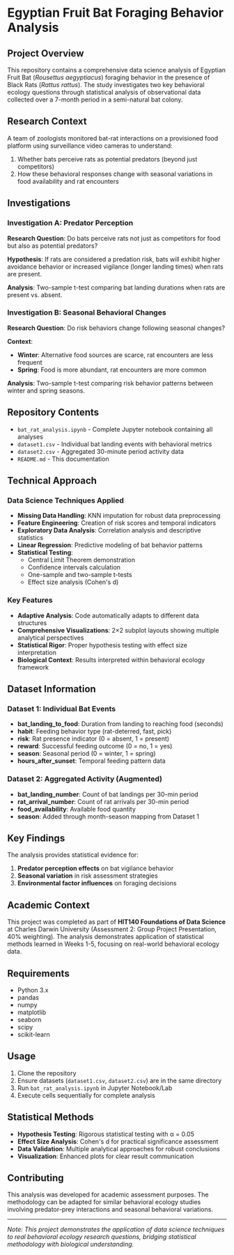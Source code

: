 # Egyptian Fruit Bat Foraging Behavior Analysis

## Project Overview

This repository contains a comprehensive data science analysis of Egyptian Fruit Bat (*Rousettus aegyptiacus*) foraging behavior in the presence of Black Rats (*Rattus rattus*). The study investigates two key behavioral ecology questions through statistical analysis of observational data collected over a 7-month period in a semi-natural bat colony.

## Research Context

A team of zoologists monitored bat-rat interactions on a provisioned food platform using surveillance video cameras to understand:
1. Whether bats perceive rats as potential predators (beyond just competitors)
2. How these behavioral responses change with seasonal variations in food availability and rat encounters

## Investigations

### Investigation A: Predator Perception
**Research Question**: Do bats perceive rats not just as competitors for food but also as potential predators?

**Hypothesis**: If rats are considered a predation risk, bats will exhibit higher avoidance behavior or increased vigilance (longer landing times) when rats are present.

**Analysis**: Two-sample t-test comparing bat landing durations when rats are present vs. absent.

### Investigation B: Seasonal Behavioral Changes
**Research Question**: Do risk behaviors change following seasonal changes?

**Context**: 
- **Winter**: Alternative food sources are scarce, rat encounters are less frequent
- **Spring**: Food is more abundant, rat encounters are more common

**Analysis**: Two-sample t-test comparing risk behavior patterns between winter and spring seasons.

## Repository Contents

- `bat_rat_analysis.ipynb` - Complete Jupyter notebook containing all analyses
- `dataset1.csv` - Individual bat landing events with behavioral metrics
- `dataset2.csv` - Aggregated 30-minute period activity data
- `README.md` - This documentation

## Technical Approach

### Data Science Techniques Applied
- **Missing Data Handling**: KNN imputation for robust data preprocessing
- **Feature Engineering**: Creation of risk scores and temporal indicators
- **Exploratory Data Analysis**: Correlation analysis and descriptive statistics
- **Linear Regression**: Predictive modeling of bat behavior patterns
- **Statistical Testing**: 
  - Central Limit Theorem demonstration
  - Confidence intervals calculation
  - One-sample and two-sample t-tests
  - Effect size analysis (Cohen's d)

### Key Features
- **Adaptive Analysis**: Code automatically adapts to different data structures
- **Comprehensive Visualizations**: 2×2 subplot layouts showing multiple analytical perspectives
- **Statistical Rigor**: Proper hypothesis testing with effect size interpretation
- **Biological Context**: Results interpreted within behavioral ecology framework

## Dataset Information

### Dataset 1: Individual Bat Events
- **bat_landing_to_food**: Duration from landing to reaching food (seconds)
- **habit**: Feeding behavior type (rat-deterred, fast, pick)
- **risk**: Rat presence indicator (0 = absent, 1 = present)
- **reward**: Successful feeding outcome (0 = no, 1 = yes)
- **season**: Seasonal period (0 = winter, 1 = spring)
- **hours_after_sunset**: Temporal feeding pattern data

### Dataset 2: Aggregated Activity (Augmented)
- **bat_landing_number**: Count of bat landings per 30-min period
- **rat_arrival_number**: Count of rat arrivals per 30-min period
- **food_availability**: Available food quantity
- **season**: Added through month-season mapping from Dataset 1

## Key Findings

The analysis provides statistical evidence for:
1. **Predator perception effects** on bat vigilance behavior
2. **Seasonal variation** in risk assessment strategies
3. **Environmental factor influences** on foraging decisions

## Academic Context

This project was completed as part of **HIT140 Foundations of Data Science** at Charles Darwin University (Assessment 2: Group Project Presentation, 40% weighting). The analysis demonstrates application of statistical methods learned in Weeks 1-5, focusing on real-world behavioral ecology data.

## Requirements

- Python 3.x
- pandas
- numpy
- matplotlib
- seaborn
- scipy
- scikit-learn

## Usage

1. Clone the repository
2. Ensure datasets (`dataset1.csv`, `dataset2.csv`) are in the same directory
3. Run `bat_rat_analysis.ipynb` in Jupyter Notebook/Lab
4. Execute cells sequentially for complete analysis

## Statistical Methods

- **Hypothesis Testing**: Rigorous statistical testing with α = 0.05
- **Effect Size Analysis**: Cohen's d for practical significance assessment
- **Data Validation**: Multiple analytical approaches for robust conclusions
- **Visualization**: Enhanced plots for clear result communication

## Contributing

This analysis was developed for academic assessment purposes. The methodology can be adapted for similar behavioral ecology studies involving predator-prey interactions and seasonal behavioral variations.

---

*Note: This project demonstrates the application of data science techniques to real behavioral ecology research questions, bridging statistical methodology with biological understanding.*

